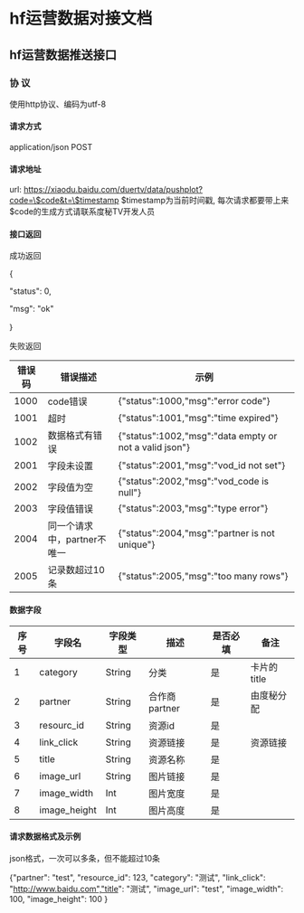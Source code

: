 # hf运营数据对接文档

## hf运营数据推送接口

### 协 议

使用http协议、编码为utf-8

#### 请求方式

application/json POST

#### 请求地址

url: https://xiaodu.baidu.com/duertv/data/pushplot?code=\$code&t=\$timestamp $timestamp为当前时间戳, 每次请求都要带上来 $code的生成方式请联系度秘TV开发人员
#### 接口返回

成功返回

{

"status": 0,

"msg": "ok"

｝

失败返回

| 错误码 | 错误描述 | 示例 |
|---|---|---|
|1000 | code错误 | {"status":1000,"msg":"error code"} |
|1001 | 超时 | {"status":1001,"msg":"time expired"} |
|1002 | 数据格式有错误 | {"status":1002,"msg":"data empty or not a valid json"} |
|2001 | 字段未设置 | {"status":2001,"msg":"vod_id not set"} |
|2002 | 字段值为空 | {"status":2002,"msg":"vod_code is null"} |
|2003 | 字段值错误 | {"status":2003,"msg":"type error"} |
|2004 | 同一个请求中，partner不唯一 | {"status":2004,"msg":"partner is not unique"} |
|2005 | 记录数超过10条 | {"status":2005,"msg":"too many rows"} |

#### 数据字段

|序号 | 字段名 | 字段类型 | 描述 |是否必填 | 备注 |
|---|---|---|---|---|---|
| 1| category | String | 分类 | 是 | 卡片的title |
| 2| partner| String | 合作商partner | 是 | 由度秘分配 |
| 3| resourc_id| String | 资源id | 是 | |
| 4| link_click| String | 资源链接| 是 | 资源链接 |
| 5| title| String| 资源名称 | 是 | |
| 6| image_url| String| 图片链接 | 是 | |
| 7| image_width| Int| 图片宽度 | 是 | |
| 8| image_height| Int| 图片高度 | 是 | |

#### 请求数据格式及示例

json格式，一次可以多条，但不能超过10条

{"partner": "test", "resource_id": 123, "category": "测试", "link_click": "http://www.baidu.com","title": "测试", "image_url": "test", "image_width": 100, "image_height": 100 }
